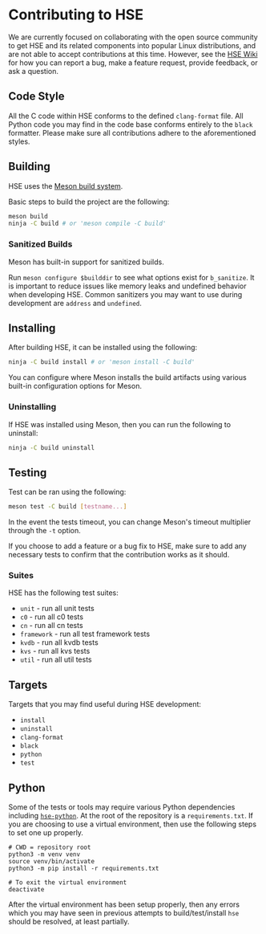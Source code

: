 # Contributing to HSE

We are currently focused on collaborating with the open source community to
get HSE and its related components into popular Linux distributions,
and are not able to accept contributions at this time.
However, see the [HSE Wiki](https://github.com/hse-project/hse/wiki)
for how you can report a bug, make a feature request, provide feedback,
or ask a question.

## Code Style

All the C code within HSE conforms to the defined `clang-format` file. All
Python code you may find in the code base conforms entirely to the `black`
formatter. Please make sure all contributions adhere to the aforementioned
styles.

## Building

HSE uses the [Meson build system](https://mesonbuild.com).

Basic steps to build the project are the following:

```sh
meson build
ninja -C build # or 'meson compile -C build'
```

### Sanitized Builds

Meson has built-in support for sanitized builds.

Run `meson configure $builddir` to see what options exist for `b_sanitize`. It
is important to reduce issues like memory leaks and undefined behavior when
developing HSE. Common sanitizers you may want to use during development are
`address` and `undefined`.

## Installing

After building HSE, it can be installed using the following:

```sh
ninja -C build install # or 'meson install -C build'
```

You can configure where Meson installs the build artifacts using various
built-in configuration options for Meson.

### Uninstalling

If HSE was installed using Meson, then you can run the following to uninstall:

```sh
ninja -C build uninstall
```

## Testing

Test can be ran using the following:

```sh
meson test -C build [testname...]
```

In the event the tests timeout, you can change Meson's timeout multiplier
through the `-t` option.

If you choose to add a feature or a bug fix to HSE, make sure to add any
necessary tests to confirm that the contribution works as it should.

### Suites

HSE has the following test suites:

- `unit` - run all unit tests
- `c0` - run all c0 tests
- `cn` - run all cn tests
- `framework` - run all test framework tests
- `kvdb` - run all kvdb tests
- `kvs` - run all kvs tests
- `util` - run all util tests

## Targets

Targets that you may find useful during HSE development:

- `install`
- `uninstall`
- `clang-format`
- `black`
- `python`
- `test`

## Python

Some of the tests or tools may require various Python dependencies including
[`hse-python`](https://github.com/hse-project/hse-python). At the root of the
repository is a `requirements.txt`. If you are choosing to use a virtual
environment, then use the following steps to set one up properly.

```shell
# CWD = repository root
python3 -m venv venv
source venv/bin/activate
python3 -m pip install -r requirements.txt

# To exit the virtual environment
deactivate
```

After the virtual environment has been setup properly, then any errors which
you may have seen in previous attempts to build/test/install `hse` should be
resolved, at least partially.
